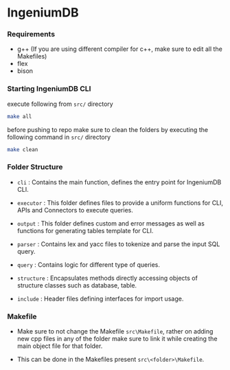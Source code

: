 # IngeniumDB

### Requirements

- g++ (If you are using different compiler for c++, make sure to edit all the Makefiles)
- flex
- bison

### Starting IngeniumDB CLI

execute following from `src/` directory
```bash
make all
```

before pushing to repo make sure to clean the folders by executing the following command in `src/` directory
```bash
make clean
```


### Folder Structure

- `cli` : Contains the main function, defines the entry point for IngeniumDB CLI.

- `executor` : This folder defines files to provide a uniform functions for CLI, APIs and Connectors to execute queries.

- `output` : This folder defines custom and error messages as well as functions for generating tables template for CLI.

- `parser` : Contains lex and yacc files to tokenize and parse the input SQL query.

- `query` : Contains logic for different type of queries.

- `structure` : Encapsulates methods directly accessing objects of structure classes such as database, table.

- `include` : Header files defining interfaces for import usage.

### Makefile

- Make sure to not change the Makefile `src\Makefile`, rather on adding new cpp files in any of the folder make sure to link it while creating the main object file for that folder.

- This can be done in the Makefiles present `src\<folder>\Makefile`.